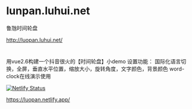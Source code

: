 # lunpan.luhui.net
鲁虺时间轮盘

http://luopan.luhui.net/
#
用vue2.6构建一个抖音很火的【时间轮盘】小demo 设置功能： 国际化语言切换，全屏，垂直水平位置，缩放大小，旋转角度，文字颜色，背景颜色 word-clock在线演示使用


[![Netlify Status](https://api.netlify.com/api/v1/badges/677c4df2-4850-4d3b-afd0-b2347fe16854/deploy-status)](https://app.netlify.com/sites/luopan/deploys)

https://luopan.netlify.app/













